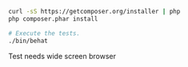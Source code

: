 ```bash
curl -sS https://getcomposer.org/installer | php
php composer.phar install
```

```bash
# Execute the tests.
./bin/behat
```

Test needs wide screen browser
